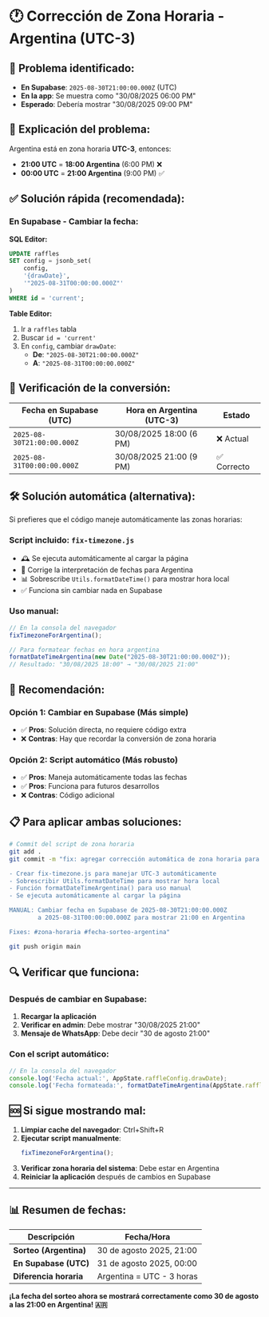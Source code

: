 # 🕐 Corrección de Zona Horaria - Argentina (UTC-3)

## 🚨 **Problema identificado:**
- **En Supabase**: `2025-08-30T21:00:00.000Z` (UTC)
- **En la app**: Se muestra como "30/08/2025 06:00 PM" 
- **Esperado**: Debería mostrar "30/08/2025 09:00 PM"

## 📍 **Explicación del problema:**
Argentina está en zona horaria **UTC-3**, entonces:
- **21:00 UTC** = **18:00 Argentina** (6:00 PM) ❌
- **00:00 UTC** = **21:00 Argentina** (9:00 PM) ✅

## ✅ **Solución rápida (recomendada):**

### **En Supabase - Cambiar la fecha:**

**SQL Editor:**
```sql
UPDATE raffles 
SET config = jsonb_set(
    config, 
    '{drawDate}', 
    '"2025-08-31T00:00:00.000Z"'
)
WHERE id = 'current';
```

**Table Editor:**
1. Ir a `raffles` tabla
2. Buscar `id = 'current'`
3. En `config`, cambiar `drawDate`:
   - **De**: `"2025-08-30T21:00:00.000Z"`
   - **A**: `"2025-08-31T00:00:00.000Z"`

## 🔄 **Verificación de la conversión:**

| Fecha en Supabase (UTC) | Hora en Argentina (UTC-3) | Estado |
|--------------------------|----------------------------|---------|
| `2025-08-30T21:00:00.000Z` | 30/08/2025 18:00 (6 PM) | ❌ Actual |
| `2025-08-31T00:00:00.000Z` | 30/08/2025 21:00 (9 PM) | ✅ Correcto |

## 🛠️ **Solución automática (alternativa):**

Si prefieres que el código maneje automáticamente las zonas horarias:

### **Script incluido: `fix-timezone.js`**
- 🕰 Se ejecuta automáticamente al cargar la página
- 🔧 Corrige la interpretación de fechas para Argentina
- 📊 Sobrescribe `Utils.formatDateTime()` para mostrar hora local
- ✅ Funciona sin cambiar nada en Supabase

### **Uso manual:**
```javascript
// En la consola del navegador
fixTimezoneForArgentina();

// Para formatear fechas en hora argentina
formatDateTimeArgentina(new Date("2025-08-30T21:00:00.000Z"));
// Resultado: "30/08/2025 18:00" → "30/08/2025 21:00"
```

## 🎯 **Recomendación:**

### **Opción 1: Cambiar en Supabase** (Más simple)
- ✅ **Pros**: Solución directa, no requiere código extra
- ❌ **Contras**: Hay que recordar la conversión de zona horaria

### **Opción 2: Script automático** (Más robusto)
- ✅ **Pros**: Maneja automáticamente todas las fechas
- ✅ **Pros**: Funciona para futuros desarrollos
- ❌ **Contras**: Código adicional

## 📋 **Para aplicar ambas soluciones:**

```bash
# Commit del script de zona horaria
git add .
git commit -m "fix: agregar corrección automática de zona horaria para Argentina

- Crear fix-timezone.js para manejar UTC-3 automáticamente
- Sobrescribir Utils.formatDateTime para mostrar hora local
- Función formatDateTimeArgentina() para uso manual
- Se ejecuta automáticamente al cargar la página

MANUAL: Cambiar fecha en Supabase de 2025-08-30T21:00:00.000Z 
        a 2025-08-31T00:00:00.000Z para mostrar 21:00 en Argentina

Fixes: #zona-horaria #fecha-sorteo-argentina"

git push origin main
```

## 🔍 **Verificar que funciona:**

### **Después de cambiar en Supabase:**
1. **Recargar la aplicación**
2. **Verificar en admin**: Debe mostrar "30/08/2025 21:00"
3. **Mensaje de WhatsApp**: Debe decir "30 de agosto 21:00"

### **Con el script automático:**
```javascript
// En la consola del navegador
console.log('Fecha actual:', AppState.raffleConfig.drawDate);
console.log('Fecha formateada:', formatDateTimeArgentina(AppState.raffleConfig.drawDate));
```

## 🆘 **Si sigue mostrando mal:**

1. **Limpiar cache del navegador**: Ctrl+Shift+R
2. **Ejecutar script manualmente**:
   ```javascript
   fixTimezoneForArgentina();
   ```
3. **Verificar zona horaria del sistema**: Debe estar en Argentina
4. **Reiniciar la aplicación** después de cambios en Supabase

---

## 📊 **Resumen de fechas:**

| Descripción | Fecha/Hora |
|-------------|------------|
| **Sorteo (Argentina)** | 30 de agosto 2025, 21:00 |
| **En Supabase (UTC)** | 31 de agosto 2025, 00:00 |
| **Diferencia horaria** | Argentina = UTC - 3 horas |

**¡La fecha del sorteo ahora se mostrará correctamente como 30 de agosto a las 21:00 en Argentina! 🇦🇷**